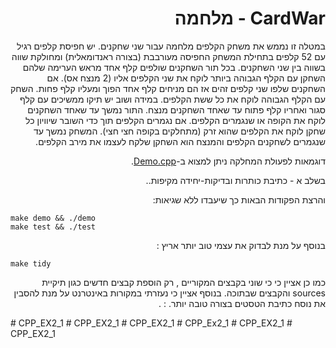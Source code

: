 <div dir="rtl" lang="he">

#  CardWar - מלחמה
במטלה זו נממש את משחק הקלפים מלחמה עבור שני שחקנים. 
יש חפיסת קלפים רגיל עם 52 קלפים בתחילת המשחק החפיסה מעורבבת (בצורה ראנדומאלית) ומחולקת שווה בשווה בין שני השחקנים.
בכל תור השחקנים שולפים קלף אחד מראש הערימה שלהם השחקן עם הקלף הגבוהה ביותר לוקח את שני הקלפים אליו (2 מנצח אס).
אם השחקנים שלפו שני קלפים זהים אז הם מניחים קלף אחד הפוך ומעליו קלף פחות. השחק עם הקלף הגבוהה לוקח את כל ששת הקלפים. במידה ושוב יש תיקו ממשיכים עם קלף סגור ואחריו קלף פתוח עד שאחד השחקנים מנצח. התור נמשך עד שאחד השחקנים לוקח את הקופה או שנגמרים הקלפים. 
אם נגמרים הקלפים תוך כדי השובר שיוויון כל שחקן לוקח את הקלפים שהוא זרק (מתחלקים בקופה חצי חצי).
המשחק נמשך עד שנגמרים לשחקנים הקלפים והמנצח הוא השחקן שלקח לעצמו את מירב הקלפים. 

דוגמאות לפעולת המחלקה ניתן למצוא ב-[Demo.cpp](Demo.cpp).

בשלב א - כתיבת כותרות ובדיקות-יחידה מקיפות.. 

והרצת הפקודות הבאות כך שיעבדו ללא שגיאות:

<div dir='ltr'>

    make demo && ./demo
	make test && ./test

</div>

בנוסף על מנת לבדוק את עצמי טוב יותר אריץ :

<div dir='ltr'>

    make tidy
    

</div>

כמו כן אציין כי כי שוני בקבצים המקוריים , רק הוספת קבצים חדשים כגון תיקיית sources והקבצים שבתוכה.
בנוסף אציין כי נעזרתי במקורות באינטרנט על מנת להסבין את נוסח כתיבת הטסטים בצורה טובה יותר. :
.


</div>
# CPP_EX2_1
# CPP_EX2_1
# CPP_EX2_1
# CPP_Ex2_1
# CPP_EX2_1
# CPP_EX2_1
